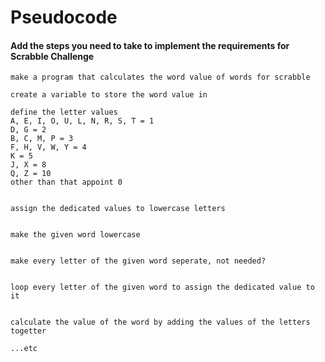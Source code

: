 # Pseudocode

#### Add the steps you need to take to implement the requirements for Scrabble Challenge

```
make a program that calculates the word value of words for scrabble

create a variable to store the word value in

define the letter values
A, E, I, O, U, L, N, R, S, T = 1
D, G = 2
B, C, M, P = 3
F, H, V, W, Y = 4
K = 5
J, X = 8
Q, Z = 10
other than that appoint 0


assign the dedicated values to lowercase letters


make the given word lowercase


make every letter of the given word seperate, not needed?


loop every letter of the given word to assign the dedicated value to it


calculate the value of the word by adding the values of the letters togetter

...etc
```
